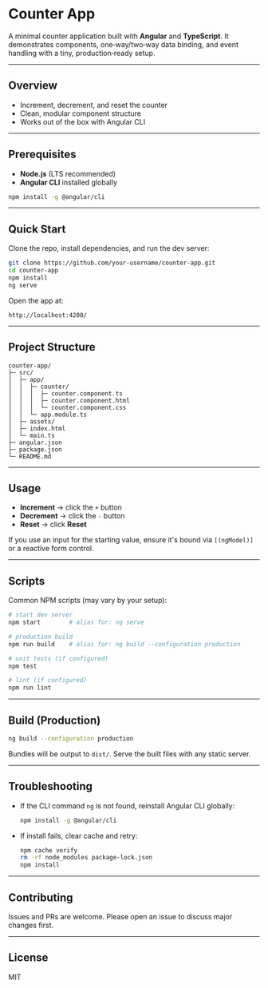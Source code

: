 # Counter App 

A minimal counter application built with **Angular** and **TypeScript**. It demonstrates components, one‑way/two‑way data binding, and event handling with a tiny, production‑ready setup.

---

## Overview

- Increment, decrement, and reset the counter
- Clean, modular component structure
- Works out of the box with Angular CLI

---

## Prerequisites

- **Node.js** (LTS recommended)
- **Angular CLI** installed globally

```bash
npm install -g @angular/cli
```

---

## Quick Start

Clone the repo, install dependencies, and run the dev server:

```bash
git clone https://github.com/your-username/counter-app.git
cd counter-app
npm install
ng serve
```

Open the app at:

```
http://localhost:4200/
```

---

## Project Structure

```text
counter-app/
├─ src/
│  ├─ app/
│  │  ├─ counter/
│  │  │  ├─ counter.component.ts
│  │  │  ├─ counter.component.html
│  │  │  └─ counter.component.css
│  │  └─ app.module.ts
│  ├─ assets/
│  ├─ index.html
│  └─ main.ts
├─ angular.json
├─ package.json
└─ README.md
```

---

## Usage

- **Increment** → click the `+` button  
- **Decrement** → click the `-` button  
- **Reset** → click **Reset**

If you use an input for the starting value, ensure it's bound via `[(ngModel)]` or a reactive form control.

---

## Scripts

Common NPM scripts (may vary by your setup):

```bash
# start dev server
npm start        # alias for: ng serve

# production build
npm run build    # alias for: ng build --configuration production

# unit tests (if configured)
npm test

# lint (if configured)
npm run lint
```

---

## Build (Production)

```bash
ng build --configuration production
```

Bundles will be output to `dist/`. Serve the built files with any static server.

---

## Troubleshooting

- If the CLI command `ng` is not found, reinstall Angular CLI globally:
  ```bash
  npm install -g @angular/cli
  ```
- If install fails, clear cache and retry:
  ```bash
  npm cache verify
  rm -rf node_modules package-lock.json
  npm install
  ```

---

## Contributing

Issues and PRs are welcome. Please open an issue to discuss major changes first.

---

## License

MIT
